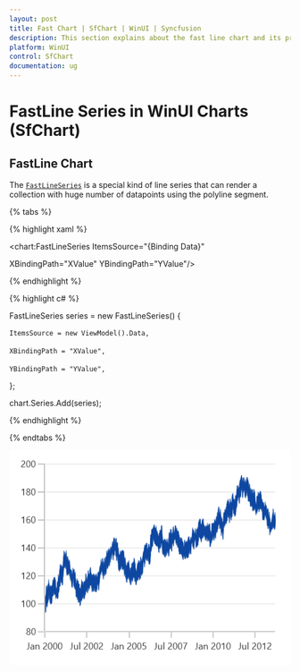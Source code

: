 ```yaml
---
layout: post
title: Fast Chart | SfChart | WinUI | Syncfusion
description: This section explains about the fast line chart and its properties to create a high performance chart in WinUI Charts (SfChart).
platform: WinUI
control: SfChart
documentation: ug
---
```


# FastLine Series in WinUI Charts (SfChart)

## FastLine Chart

The [`FastLineSeries`]() is a special kind of line series that can render a collection with huge number of datapoints using the polyline segment. 

{% tabs %}

{% highlight xaml %}

<chart:FastLineSeries ItemsSource="{Binding Data}"

XBindingPath="XValue" YBindingPath="YValue"/>

{% endhighlight %}

{% highlight c# %}

FastLineSeries series = new FastLineSeries()
{

    ItemsSource = new ViewModel().Data,

    XBindingPath = "XValue",

    YBindingPath = "YValue",

};

chart.Series.Add(series);

{% endhighlight %}

{% endtabs %}

![FastLine chart type in WinUI](FastChart_images/fastline_chart.png)